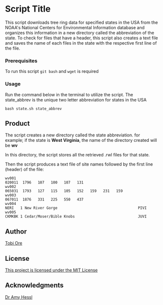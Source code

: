 # Script Title

This script downloads tree ring data for specified states in the USA from the NOAA's National Centers for Environmental Information database and organizes this information in a new directory called the abbreviation of the state. To check for files that have a header, this script also creates a text file and saves the name of each files in the state with the respective first line of the file.

### Prerequisites

To run this script `git bash` and `wget` is required

### Usage

Run the command below in the terminal to utilize the script.
The state_abbrev is the unique two letter abbreviation for states in the USA
```
bash state.sh state_abbrev
```

## Product
The script creates a new directory called the state abbreviation. 
for example; if the state is __West Virginia__, the name of the directory created will be __wv__

In this directory, the script stores all the retrieved .rwl files for that state.

Then the script produces a text file of site names followed by the first line (header) of the file:

```
wv001
020011  1796   107   100   107   131                                    
wv002
065031  1793   127   115   105   152   159   231   159                  
wv003
067011  1876   331   225   550   437
wv004
NERI   1 New River Gorge                                     PIVI               
wv005
CKMKBK 1 Cedar/Moser/Bible Knobs                             JUVI               
```

## Author

[Tobi Ore](https://github.com/tobi-ore)

## License

[This project is licensed under the MIT License](https://choosealicense.com/licenses/mit/)

## Acknowledgments

[Dr Amy Hessl](https://github.com/hessllab)
